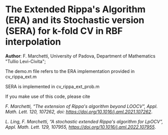 # The Extended Rippa's Algorithm (ERA) and its Stochastic version (SERA) for k-fold CV in RBF interpolation

**Author**: F. Marchetti, University of Padova, Department of Mathematics "Tullio Levi-Civita";

The demo.m file refers to the ERA implementation provided in cv_rippa_ext.m

SERA is implemented in cv_rippa_ext_prob.m

If you make use of this code, please cite 

*F. Marchetti, “The extension of Rippa's algorithm beyond LOOCV”, Appl. Math. Lett. 120, 107262, doi: https://doi.org/10.1016/j.aml.2021.107262*.

*L. Ling, F. Marchetti, “A stochastic extended Rippa's algorithm for LpOCV”, Appl. Math. Lett. 129, 107955, https://doi.org/10.1016/j.aml.2022.107955*.


